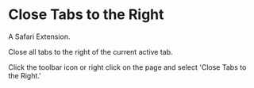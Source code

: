 # Close Tabs to the Right
A Safari Extension.

Close all tabs to the right of the current active tab.

Click the toolbar icon or right click on the page and select 'Close Tabs to the Right.'